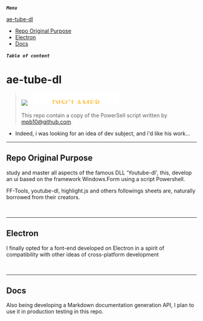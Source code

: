<link rel="stylesheet" href="./assets/css/md.css">

<div id="right" class="right-box">

***`Menu`***

[ae-tube-dl](./readme.md#ae-tube-dl)
- [Repo Original Purpose](./readme.md#Repo-Original-Purpose)
- [Electron](./readme.md#Electron)
- [Docs](./readme.md#Docs)


</div>

<div id="left" class="left-box">

***`Table of content`***

</div>

# ae-tube-dl

> <img src="./assets/snippets/disclamer/disclamer.ico" height=32px;><img src="./assets/snippets/disclamer/disclamer.svg"
 style="padding-bottom: 5px; margin-left: 15px; height: 28px;">
>
> This repo contain a copy of the PowerSell script written by [mpb10@github.com](https://github.com/mpb10/PowerShell-Youtube-dl).

- Indeed, i was looking for an idea of dev subject, and i'd like his work...

---

## Repo Original Purpose

study and master all aspects of the famous DLL 'Youtube-dl', this, develop an ui based on the framework Windows.Form using a script Powershell.

FF-Tools, youtube-dl, highlight.js and others followings sheets are, naturally borrowed from their creators.

<br>

---

## Electron

I finally opted for a font-end developed on Electron in a spirit of compatibility with other ideas of cross-platform development

<br>

---

## Docs

Also being developing a Markdown documentation generation API, I plan to use it in production testing in this repo.

